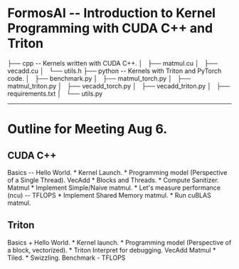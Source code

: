# FormosAI -- Introduction to Kernel Programming with CUDA C++ and Triton

├── cpp -- Kernels written with CUDA C++.
│   ├── matmul.cu
│   ├── vecadd.cu
│   └── utils.h
├── python -- Kernels with Triton and PyTorch code.
│   ├── benchmark.py
│   ├── matmul_torch.py
│   ├── matmul_triton.py
│   ├── vecadd_torch.py
│   ├── vecadd_triton.py
│   ├── requirements.txt
│   └── utils.py

---

# Outline for Meeting Aug 6.

## CUDA C++

Basics -- Hello World.
    * Kernel Launch.
    * Programming model (Perspective of a Single Thread).
VecAdd
    * Blocks and Threads.
    * Compute Sanitizer.
Matmul
    * Implement Simple/Naive matmul.
    * Let's measure performance (ncu) -- TFLOPS
    * Implement Shared Memory matmul.
    * Run cuBLAS matmul.

## Triton

Basics + Hello World.
    * Kernel launch.
    * Programming model (Perspective of a block, vectorized).
    * Triton Interpret for debugging.
VecAdd
Matmul
    * Tiled.
    * Swizzling.
Benchmark - TFLOPS
    
